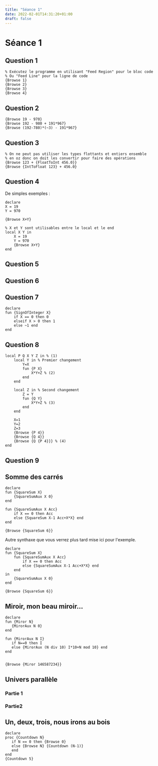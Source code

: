 ```yaml
---
title: "Séance 1"
date: 2022-02-01T14:31:20+01:00
draft: false
---
```

# Séance 1

## Question 1
```oz
% Exécutez le programme en utilisant "Feed Region" pour le bloc code
% Ou "Feed Line" pour la ligne de code
{Browse 1}
{Browse 2}
{Browse 3}
{Browse 4}
```

## Question 2
```oz
{Browse 19 - 970}
{Browse 192 - 980 + 191*967}
{Browse (192-780)*(~3) - 191*967}
```

## Question 3
```oz
% On ne peut pas utiliser les types flottants et entiers ensemble
% en oz donc on doit les convertir pour faire des opérations
{Browse 123 + {FloatToInt 456.0}}
{Browse {IntToFloat 123} + 456.0}
```

## Question 4
De simples exemples :
```oz
declare
X = 19
Y = 970

{Browse X+Y}
```

```oz
% X et Y sont utilisables entre le local et le end
local X Y in
    X = 19
    Y = 970
    {Browse X+Y}
end
```

## Question 5

## Question 6

## Question 7
```oz
declare
fun {SignOfInteger X}
    if X == 0 then 0
    elseif X > 0 then 1
    else ~1 end
end
```

## Question 8
```oz
local P Q X Y Z in % (1)
    local Y in % Premier changement
        Y=X
        fun {P X}
            X*Y+Z % (2)
        end
    end

    local Z in % Second changement
        Z = Y
        fun {Q Y}
            X*Y+Z % (3)
        end
    end

    X=1
    Y=2
    Z=3
    {Browse {P 4}}
    {Browse {Q 4}}
    {Browse {Q {P 4}}} % (4)
end
```

## Question 9

## Somme des carrés
```oz
declare
fun {SquareSum X}
    {SquareSumAux X 0}
end

fun {SquareSumAux X Acc}
    if X == 0 then Acc
    else {SquareSum X-1 Acc+X*X} end
end

{Browse {SquareSum 6}}
```

Autre synthaxe que vous verrez plus tard mise ici pour l'exemple.
```oz
declare
fun {SquareSum X}
    fun {SquareSumAux X Acc}
        if X == 0 then Acc
        else {SquareSumAux X-1 Acc+X*X} end
    end
in
    {SquareSumAux X 0}
end

{Browse {SquareSum 6}}
```

## Miroir, mon beau miroir...
```oz
declare
fun {Miror N}
   {MirorAux N 0}
end

fun {MirorAux N I}
   if N==0 then I
   else {MirorAux (N div 10) I*10+N mod 10} end
end

	
{Browse {Miror 146587234}}
```

## Univers parallèle
### Partie 1
### Partie2

## Un, deux, trois, nous irons au bois
```oz
declare
proc {Countdown N}
   if N == 0 then {Browse 0}
   else {Browse N} {Countdown (N-1)}
   end
end
{Countdown 5}
```